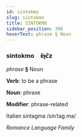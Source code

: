 ```yaml
---
id: sintokmo
slug: sintokmo
title: SİNTOKMO
sidebar_position: 396
hoverText: phrase § Noun
---
```


### sintokmo&emsp;<span kind="abugida">ɐ̃ɟc̑ƶ</span>

*phrase* **§** Noun

**Verb**: to be a phrase

**Noun**: phrase

**Modifier**: phrase-related

Italian sintagma /sinˈtaɡ.ma/

*Romance Language Family*